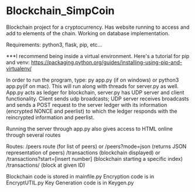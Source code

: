 # Blockchain_SimpCoin
Blockchain project for a cryptocurrency. Has website running to access and add to elements of the chain. Working on database implementation.

Requirements: python3, flask, pip, etc...

***I recommend being inside a virtual environment. Here's a tutorial for pip and venv: https://packaging.python.org/guides/installing-using-pip-and-virtualenv/

In order to run the program, type: py app.py (if on windows) or python3 app.py(if on mac). This will run along with threads for server.py as well.
App.py acts as ledger for blockchain, server.py has UDP server and client functionality. Client sends udp broadcasts; UDP server receives broadcasts and sends
a POST request to the server ledger with its information (encrypted NONCE and peerlist) to which the ledger responds with the reincrypted information and peerlist.

Running the server through app.py also gives access to HTML online through several routes

Routes:
/peers route (for list of peers) or /peers?mode=json (returns JSON representation of peers)
/transactions (blockchain displayed) or /transactions?start=[insert number] (blockchain starting a specific index)
/transactions/<ID> (block at given ID)

Blockchain code is stored in mainfile.py
Encryption code is in EncryptUTIL.py
Key Generation code is in Keygen.py
